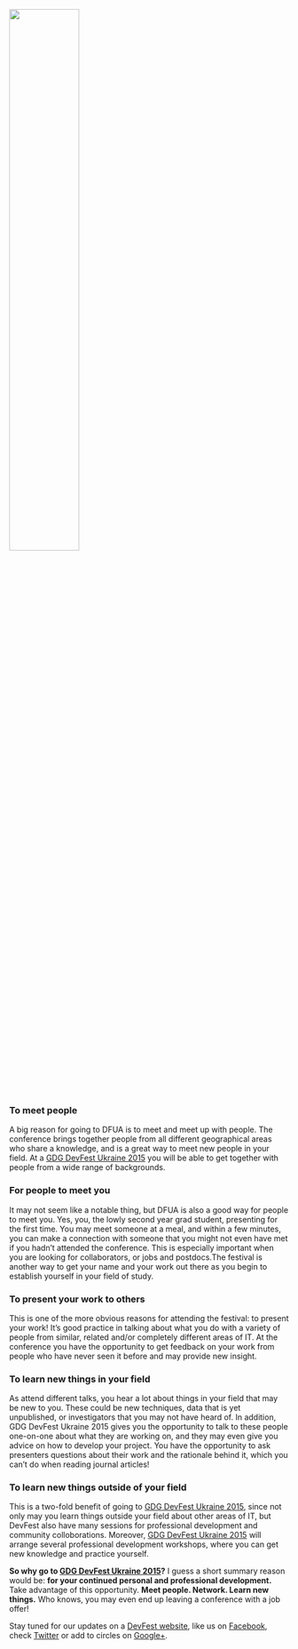 <img src="/2015/images/posts/reasons-to-attend-dfua.JPG" style="width: 50%;"/>

### **To meet people**
A big reason for going to DFUA is to meet and meet up with people. The conference brings together people from all different geographical areas who share a knowledge, and is a great way to meet new people in your field. At a [GDG DevFest Ukraine 2015](http://devfest.gdg.org.ua/) you will be able to get together with people from a wide range of backgrounds.

### **For people to meet you**
It may not seem like a notable thing, but DFUA is also a good way for people to meet you. Yes, you, the lowly second year grad student, presenting for the first time. You may meet someone at a meal, and within a few minutes, you can make a connection with someone that you might not even have met if you hadn’t attended the conference. This is especially important when you are looking for collaborators, or jobs and postdocs.The festival is another way to get your name and your work out there as you begin to establish yourself in your field of study.

### **To present your work to others**
This is one of the more obvious reasons for attending the festival: to present your work! It’s good practice in talking about what you do with a variety of people from similar, related and/or completely different areas of IT. At the conference you have the opportunity to get feedback on your work from people who have never seen it before and may provide new insight.

### **To learn new things in your field**
As attend different talks, you hear a lot about things in your field that may be new to you. These could be new techniques, data that is yet unpublished, or investigators that you may not have heard of. In addition, GDG DevFest Ukraine 2015 gives you the opportunity to talk to these people one-on-one about what they are working on, and they may even give you advice on how to develop your project. You have the opportunity to ask presenters questions about their work and the rationale behind it, which you can’t do when reading journal articles!

### **To learn new things outside of your field**
This is a two-fold benefit of going to [GDG DevFest Ukraine 2015](http://devfest.gdg.org.ua/), since not only may you learn things outside your field about other areas of IT, but DevFest also have many sessions for professional development and community colloborations. Moreover, [GDG DevFest Ukraine 2015](http://devfest.gdg.org.ua/) will arrange several professional development workshops, where you can get new knowledge and practice yourself.

**So why go to [GDG DevFest Ukraine 2015](http://devfest.gdg.org.ua/)?** I guess a short summary reason would be: **for your continued personal and professional development.** Take advantage of this opportunity. **Meet people. Network. Learn new things.** Who knows, you may even end up leaving a conference with a job offer!

Stay tuned for our updates on a [DevFest website](http://devfest.gdg.org.ua/), like us on [Facebook](https://facebook.com/GDGLviv), check [Twitter](https://twitter.com/intent/user?screen_name=GDGLviv) or add to circles on [Google+](https://plus.google.com/b/102444623953913144164).

